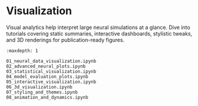 # Visualization

Visual analytics help interpret large neural simulations at a glance. Dive into tutorials covering static summaries, interactive dashboards, stylistic tweaks, and 3D renderings for publication-ready figures.

```{toctree}
:maxdepth: 1

01_neural_data_visualization.ipynb
02_advanced_neural_plots.ipynb
03_statistical_visualization.ipynb
04_model_evaluation_plots.ipynb
05_interactive_visualization.ipynb
06_3d_visualization.ipynb
07_styling_and_themes.ipynb
08_animation_and_dynamics.ipynb
```
